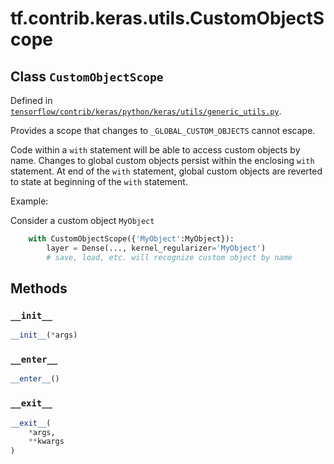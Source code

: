 <div itemscope itemtype="http://developers.google.com/ReferenceObject">
<meta itemprop="name" content="tf.contrib.keras.utils.CustomObjectScope" />
<meta itemprop="property" content="__enter__"/>
<meta itemprop="property" content="__exit__"/>
<meta itemprop="property" content="__init__"/>
</div>

# tf.contrib.keras.utils.CustomObjectScope

## Class `CustomObjectScope`





Defined in [`tensorflow/contrib/keras/python/keras/utils/generic_utils.py`](https://www.tensorflow.org/code/tensorflow/contrib/keras/python/keras/utils/generic_utils.py).

Provides a scope that changes to `_GLOBAL_CUSTOM_OBJECTS` cannot escape.

Code within a `with` statement will be able to access custom objects
by name. Changes to global custom objects persist
within the enclosing `with` statement. At end of the `with` statement,
global custom objects are reverted to state
at beginning of the `with` statement.

Example:

Consider a custom object `MyObject`

```python
    with CustomObjectScope({'MyObject':MyObject}):
        layer = Dense(..., kernel_regularizer='MyObject')
        # save, load, etc. will recognize custom object by name
```

## Methods

<h3 id="__init__"><code>__init__</code></h3>

``` python
__init__(*args)
```



<h3 id="__enter__"><code>__enter__</code></h3>

``` python
__enter__()
```



<h3 id="__exit__"><code>__exit__</code></h3>

``` python
__exit__(
    *args,
    **kwargs
)
```





